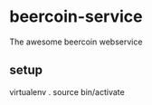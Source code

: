 beercoin-service
================

The awesome beercoin webservice


setup
-----

virtualenv . 
source bin/activate
